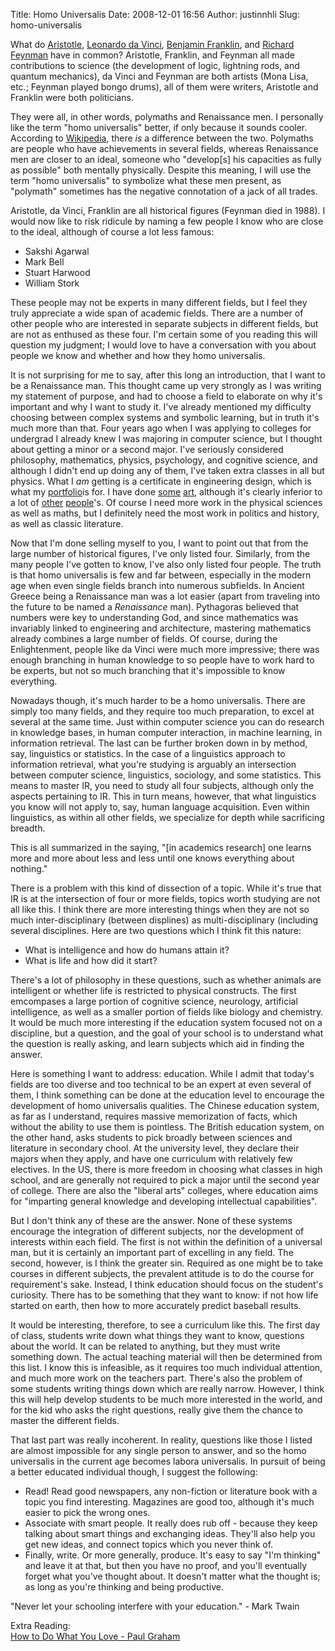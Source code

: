 Title: Homo Universalis
Date: 2008-12-01 16:56
Author: justinnhli
Slug: homo-universalis

What do [Aristotle](http://en.wikipedia.org/wiki/Aristotle), [Leonardo
da Vinci](http://en.wikipedia.org/wiki/Leonardo_da_Vinci), [Benjamin
Franklin](http://en.wikipedia.org/wiki/Benjamin_Franklin), and [Richard
Feynman](http://en.wikipedia.org/wiki/Richard_Feynman) have in common?
Aristotle, Franklin, and Feynman all made contributions to science (the
development of logic, lightning rods, and quantum mechanics), da Vinci
and Feynman are both artists (Mona Lisa, etc.; Feynman played bongo
drums), all of them were writers, Aristotle and Franklin were both
politicians.

They were all, in other words, polymaths and Renaissance men. I
personally like the term "homo universalis" better, if only because it
sounds cooler. According to
[Wikipedia](http://en.wikipedia.org/wiki/Polymath), there *is* a
difference between the two. Polymaths are people who have achievements
in several fields, whereas Renaissance men are closer to an ideal,
someone who "develop[s] his capacities as fully as possible" both
mentally physically. Despite this meaning, I will use the term "homo
universalis" to symbolize what these men present, as "polymath"
sometimes has the negative connotation of a jack of all trades.

Aristotle, da Vinci, Franklin are all historical figures (Feynman died
in 1988). I would now like to risk ridicule by naming a few people I
know who are close to the ideal, although of course a lot less famous:

-   Sakshi Agarwal
-   Mark Bell
-   Stuart Harwood
-   William Stork

These people may not be experts in many different fields, but I feel
they truly appreciate a wide span of academic fields. There are a number
of other people who are interested in separate subjects in different
fields, but are not as enthused as these four. I'm certain some of you
reading this will question my judgment; I would love to have a
conversation with you about people we know and whether and how they homo
universalis.

It is not surprising for me to say, after this long an introduction,
that I want to be a Renaissance man. This thought came up very strongly
as I was writing my statement of purpose, and had to choose a field to
elaborate on why it's important and why I want to study it. I've already
mentioned my difficulty choosing between complex systems and symbolic
learning, but in truth it's much more than that. Four years ago when I
was applying to colleges for undergrad I already knew I was majoring in
computer science, but I thought about getting a minor or a second major.
I've seriously considered philosophy, mathematics, physics, psychology,
and cognitive science, and although I didn't end up doing any of them,
I've taken extra classes in all but physics. What I *am* getting is a
certificate in engineering design, which is what my
[portfolio](http://dl.getdropbox.com/u/316654/portfolio.pdf)is for. I
have done [some](http://justinnhli.deviantart.com/)
[art](http://picasaweb.google.com/justinnhli), although it's clearly
inferior to a lot of [other](http://jrscheung.deviantart.com/)
[people](http://jihepengphotography.com/)'s. Of course I need more work
in the physical sciences as well as maths, but I definitely need the
most work in politics and history, as well as classic literature.

Now that I'm done selling myself to you, I want to point out that from
the large number of historical figures, I've only listed four.
Similarly, from the many people I've gotten to know, I've also only
listed four people. The truth is that homo universalis is few and far
between, especially in the modern age when even single fields branch
into numerous subfields. In Ancient Greece being a Renaissance man was a
lot easier (apart from traveling into the future to be named a
*Renaissance* man). Pythagoras believed that numbers were key to
understanding God, and since mathematics was invariably linked to
engineering and architecture, mastering mathematics already combines a
large number of fields. Of course, during the Enlightenment, people like
da Vinci were much more impressive; there was enough branching in human
knowledge to so people have to work hard to be experts, but not so much
branching that it's impossible to know everything.

Nowadays though, it's much harder to be a homo universalis. There are
simply too many fields, and they require too much preparation, to excel
at several at the same time. Just within computer science you can do
research in knowledge bases, in human computer interaction, in machine
learning, in information retrieval. The last can be further broken down
in by method, say, linguistics or statistics. In the case of a
linguistics approach to information retrieval, what you're studying is
arguably an intersection between computer science, linguistics,
sociology, and some statistics. This means to master IR, you need to
study all four subjects, although only the aspects pertaining to IR.
This in turn means, however, that what linguistics you know will not
apply to, say, human language acquisition. Even within linguistics, as
within all other fields, we specialize for depth while sacrificing
breadth.

This is all summarized in the saying, "[in academics research] one
learns more and more about less and less until one knows everything
about nothing."

There is a problem with this kind of dissection of a topic. While it's
true that IR is at the intersection of four or more fields, topics worth
studying are not all like this. I think there are more interesting
things when they are not so much inter-disciplinary (between displines)
as multi-disciplinary (including several disciplines. Here are two
questions which I think fit this nature:

-   What is intelligence and how do humans attain it?
-   What is life and how did it start?

There's a lot of philosophy in these questions, such as whether animals
are intelligent or whether life is restricted to physical constructs.
The first emcompases a large portion of cognitive science, neurology,
artificial intelligence, as well as a smaller portion of fields like
biology and chemistry. It would be much more interesting if the
education system focused not on a discipline, but a question, and the
goal of your school is to understand what the question is really asking,
and learn subjects which aid in finding the answer.

Here is something I want to address: education. While I admit that
today's fields are too diverse and too technical to be an expert at even
several of them, I think something can be done at the education level to
encourage the development of homo universalis qualities. The Chinese
education system, as far as I understand, requires massive memorization
of facts, which without the ability to use them is pointless. The
British education system, on the other hand, asks students to pick
broadly between sciences and literature in secondary chool. At the
university level, they declare their majors when they apply, and have
one curriculum with relatively few electives. In the US, there is more
freedom in choosing what classes in high school, and are generally not
required to pick a major until the second year of college. There are
also the "liberal arts" colleges, where education aims for "imparting
general knowledge and developing intellectual capabilities".

But I don't think any of these are the answer. None of these systems
encourage the integration of different subjects, nor the development of
interests within each field. The first is not within the definition of a
universal man, but it is certainly an important part of excelling in any
field. The second, however, is I think the greater sin. Required as one
might be to take courses in different subjects, the prevalent attitude
is to do the course for requirement's sake. Instead, I think education
should focus on the student's curiosity. There has to be something that
they want to know: if not how life started on earth, then how to more
accurately predict baseball results.

It would be interesting, therefore, to see a curriculum like this. The
first day of class, students write down what things they want to know,
questions about the world. It can be related to anything, but they must
write something down. The actual teaching material will then be
determined from this list. I know this is infeasible, as it requires too
much individual attention, and much more work on the teachers part.
There's also the problem of some students writing things down which are
really narrow. However, I think this will help develop students to be
much more interested in the world, and for the kid who asks the right
questions, really give them the chance to master the different fields.

That last part was really incoherent. In reality, questions like those I
listed are almost impossible for any single person to answer, and so the
homo universalis in the current age becomes labora universalis. In
pursuit of being a better educated individual though, I suggest the
following:

-   Read! Read good newspapers, any non-fiction or literature book with
    a topic you find interesting. Magazines are good too, although it's
    much easier to pick the wrong ones.
-   Associate with smart people. It really does rub off - because they
    keep talking about smart things and exchanging ideas. They'll also
    help you get new ideas, and connect topics which you never think of.
-   Finally, write. Or more generally, produce. It's easy to say "I'm
    thinking" and leave it at that, but then you have no proof, and
    you'll eventually forget what you've thought about. It doesn't
    matter what the thought is; as long as you're thinking and being
    productive.

"Never let your schooling interfere with your education." - Mark Twain

Extra Reading:  
[How to Do What You Love - Paul
Graham](http://www.paulgraham.com/love.html)

